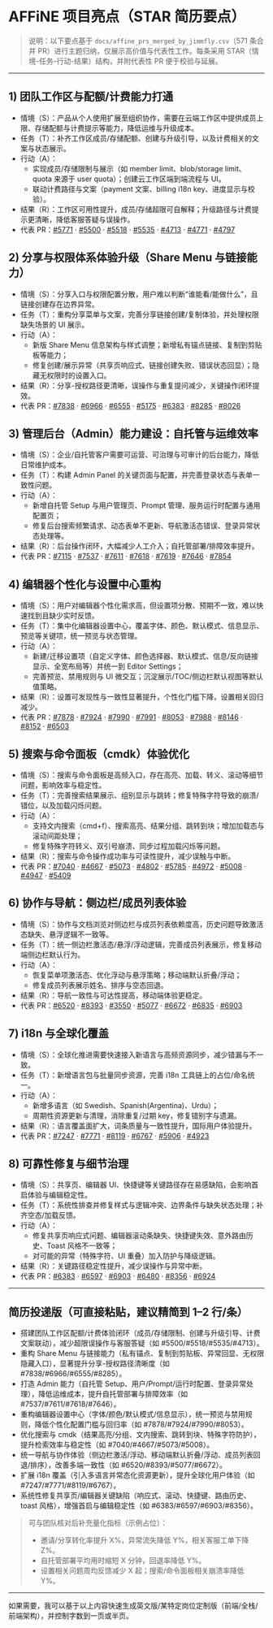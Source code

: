 # AFFiNE 项目亮点（STAR 简历要点）

> 说明：以下要点基于 `docs/affine_prs_merged_by_jimmfly.csv`（571 条合并 PR）进行主题归纳，仅展示高价值与代表性工作。每条采用 STAR（情境-任务-行动-结果）结构，并附代表性 PR 便于校验与延展。

---

## 1) 团队工作区与配额/计费能力打通
- 情境（S）：产品从个人使用扩展至组织协作，需要在云端工作区中提供成员上限、存储配额与计费提示等能力，降低运维与升级成本。
- 任务（T）：补齐工作区成员/存储配额、创建与升级引导，以及计费相关的文案与状态展示。
- 行动（A）：
  - 实现成员/存储限制与展示（如 member limit、blob/storage limit、quota 来源于 user quota）；创建云工作区端到端流程与 UI。
  - 联动计费路径与文案（payment 文案、billing i18n key、进度显示与校验）。
- 结果（R）：工作区可用性提升，成员/存储超限可自解释；升级路径与计费提示更清晰，降低客服答疑与误操作。
- 代表 PR：[#5771](https://github.com/toeverything/AFFiNE/pull/5771) · [#5500](https://github.com/toeverything/AFFiNE/pull/5500) · [#5518](https://github.com/toeverything/AFFiNE/pull/5518) · [#5535](https://github.com/toeverything/AFFiNE/pull/5535) · [#4713](https://github.com/toeverything/AFFiNE/pull/4713) · [#4771](https://github.com/toeverything/AFFiNE/pull/4771) · [#4797](https://github.com/toeverything/AFFiNE/pull/4797)

## 2) 分享与权限体系体验升级（Share Menu 与链接能力）
- 情境（S）：分享入口与权限配置分散，用户难以判断“谁能看/能做什么”，且链接创建存在边界异常。
- 任务（T）：重构分享菜单与文案，完善分享链接创建/复制体验，并处理权限缺失场景的 UI 展示。
- 行动（A）：
  - 新版 Share Menu 信息架构与样式调整；新增私有锚点链接、复制到剪贴板等能力；
  - 修复创建/展示异常（共享页响应式、链接创建失败、错误状态回显）；隐藏无权限时的设置入口。
- 结果（R）：分享-授权路径更清晰，误操作与重复提问减少，关键操作闭环提效。
- 代表 PR：[#7838](https://github.com/toeverything/AFFiNE/pull/7838) · [#6966](https://github.com/toeverything/AFFiNE/pull/6966) · [#6555](https://github.com/toeverything/AFFiNE/pull/6555) · [#5175](https://github.com/toeverything/AFFiNE/pull/5175) · [#6383](https://github.com/toeverything/AFFiNE/pull/6383) · [#8285](https://github.com/toeverything/AFFiNE/pull/8285) · [#8026](https://github.com/toeverything/AFFiNE/pull/8026)

## 3) 管理后台（Admin）能力建设：自托管与运维效率
- 情境（S）：企业/自托管客户需要可运营、可治理与可审计的后台能力，降低日常维护成本。
- 任务（T）：构建 Admin Panel 的关键页面与配置，并完善登录状态与表单一致性问题。
- 行动（A）：
  - 新增自托管 Setup 与用户管理页、Prompt 管理、服务运行时配置与通用配置页；
  - 修复后台搜索频繁请求、动态表单不更新、导航激活态错误、登录异常状态处理等。
- 结果（R）：后台操作闭环，大幅减少人工介入；自托管部署/排障效率提升。
- 代表 PR：[#7115](https://github.com/toeverything/AFFiNE/pull/7115) · [#7537](https://github.com/toeverything/AFFiNE/pull/7537) · [#7611](https://github.com/toeverything/AFFiNE/pull/7611) · [#7618](https://github.com/toeverything/AFFiNE/pull/7618) · [#7619](https://github.com/toeverything/AFFiNE/pull/7619) · [#7646](https://github.com/toeverything/AFFiNE/pull/7646) · [#7854](https://github.com/toeverything/AFFiNE/pull/7854)

## 4) 编辑器个性化与设置中心重构
- 情境（S）：用户对编辑器个性化需求高，但设置项分散、预期不一致，难以快速找到且缺少实时反馈。
- 任务（T）：集中化编辑器设置中心，覆盖字体、颜色、默认模式、信息显示、预览等关键项，统一预览与状态管理。
- 行动（A）：
  - 新建/迁移设置项（自定义字体、颜色选择器、默认模式、信息/反向链接显示、全宽布局等）并统一到 Editor Settings；
  - 完善预览、禁用规则与 UI 微交互；沉淀展示/TOC/侧边栏默认视图等默认值策略。
- 结果（R）：设置可发现性与一致性显著提升，个性化门槛下降，设置相关回归减少。
- 代表 PR：[#7878](https://github.com/toeverything/AFFiNE/pull/7878) · [#7924](https://github.com/toeverything/AFFiNE/pull/7924) · [#7990](https://github.com/toeverything/AFFiNE/pull/7990) · [#7991](https://github.com/toeverything/AFFiNE/pull/7991) · [#8053](https://github.com/toeverything/AFFiNE/pull/8053) · [#7988](https://github.com/toeverything/AFFiNE/pull/7988) · [#8146](https://github.com/toeverything/AFFiNE/pull/8146) · [#8152](https://github.com/toeverything/AFFiNE/pull/8152) · [#6503](https://github.com/toeverything/AFFiNE/pull/6503)

## 5) 搜索与命令面板（cmdk）体验优化
- 情境（S）：搜索与命令面板是高频入口，存在高亮、加载、转义、滚动等细节问题，影响效率与稳定性。
- 任务（T）：完善搜索结果展示、组别显示与跳转；修复特殊字符导致的崩溃/错位，以及加载闪烁问题。
- 行动（A）：
  - 支持文内搜索（cmd+f）、搜索高亮、结果分组、跳转到块；增加加载态与滚动间距处理；
  - 修复特殊字符转义、双引号崩溃、同步过程加载闪烁等问题。
- 结果（R）：搜索与命令操作成功率与可读性提升，减少误触与中断。
- 代表 PR：[#7040](https://github.com/toeverything/AFFiNE/pull/7040) · [#4667](https://github.com/toeverything/AFFiNE/pull/4667) · [#5073](https://github.com/toeverything/AFFiNE/pull/5073) · [#4802](https://github.com/toeverything/AFFiNE/pull/4802) · [#5785](https://github.com/toeverything/AFFiNE/pull/5785) · [#4972](https://github.com/toeverything/AFFiNE/pull/4972) · [#5008](https://github.com/toeverything/AFFiNE/pull/5008) · [#4947](https://github.com/toeverything/AFFiNE/pull/4947) · [#5409](https://github.com/toeverything/AFFiNE/pull/5409)

## 6) 协作与导航：侧边栏/成员列表体验
- 情境（S）：协作与文档浏览对侧边栏与成员列表依赖度高，历史问题导致激活态缺失、悬浮逻辑不一致等。
- 任务（T）：统一侧边栏激活态/悬浮/浮动逻辑，完善成员列表展示，修复移动端侧边栏默认行为。
- 行动（A）：
  - 恢复菜单项激活态、优化浮动与悬浮策略；移动端默认折叠/浮动；
  - 修复成员列表展示姓名、排序与空态回退。
- 结果（R）：导航一致性与可达性提高，移动端体验更稳定。
- 代表 PR：[#6520](https://github.com/toeverything/AFFiNE/pull/6520) · [#8393](https://github.com/toeverything/AFFiNE/pull/8393) · [#3550](https://github.com/toeverything/AFFiNE/pull/3550) · [#5077](https://github.com/toeverything/AFFiNE/pull/5077) · [#6672](https://github.com/toeverything/AFFiNE/pull/6672) · [#6835](https://github.com/toeverything/AFFiNE/pull/6835) · [#6903](https://github.com/toeverything/AFFiNE/pull/6903)

## 7) i18n 与全球化覆盖
- 情境（S）：全球化推进需要快速接入新语言与高频资源同步，减少错漏与不一致。
- 任务（T）：新增语言包与批量同步资源，完善 i18n 工具链上的占位/命名统一。
- 行动（A）：
  - 新增多语言（如 Swedish、Spanish(Argentina)、Urdu）；
  - 周期性资源更新与清理，消除重复/过期 key，修复错别字与遗漏。
- 结果（R）：语言覆盖面扩大，词条质量与一致性提升，国际用户体验提升。
- 代表 PR：[#7247](https://github.com/toeverything/AFFiNE/pull/7247) · [#7771](https://github.com/toeverything/AFFiNE/pull/7771) · [#8119](https://github.com/toeverything/AFFiNE/pull/8119) · [#6767](https://github.com/toeverything/AFFiNE/pull/6767) · [#5906](https://github.com/toeverything/AFFiNE/pull/5906) · [#4923](https://github.com/toeverything/AFFiNE/pull/4923)

## 8) 可靠性修复与细节治理
- 情境（S）：共享页、编辑器 UI、快捷键等关键路径存在易感缺陷，会影响首启体验与编辑稳定性。
- 任务（T）：系统性排查并修复样式与逻辑冲突、边界条件与缺失状态处理；补齐空态/加载反馈。
- 行动（A）：
  - 修复共享页响应式问题、编辑器滚动条缺失、快捷键失效、意外路由历史、Toast 风格不一致等；
  - 对可能的异常（特殊字符、UI 重叠）加入防护与降级逻辑。
- 结果（R）：关键路径稳定性提升，减少误操作与异常中断。
- 代表 PR：[#6383](https://github.com/toeverything/AFFiNE/pull/6383) · [#6597](https://github.com/toeverything/AFFiNE/pull/6597) · [#6903](https://github.com/toeverything/AFFiNE/pull/6903) · [#6480](https://github.com/toeverything/AFFiNE/pull/6480) · [#8356](https://github.com/toeverything/AFFiNE/pull/8356) · [#6924](https://github.com/toeverything/AFFiNE/pull/6924)

---

## 简历投递版（可直接粘贴，建议精简到 1–2 行/条）
- 搭建团队工作区配额/计费体验闭环（成员/存储限制、创建与升级引导、计费文案联动），减少超限误操作与客服答疑（如 #5500/#5518/#5535/#4713）。
- 重构 Share Menu 与链接能力（私有锚点、复制到剪贴板、异常回显、无权限隐藏入口），显著提升分享-授权路径清晰度（如 #7838/#6966/#6555/#8285）。
- 打造 Admin 能力（自托管 Setup、用户/Prompt/运行时配置、登录异常处理），降低运维成本，提升自托管部署与排障效率（如 #7537/#7611/#7618/#7646）。
- 重构编辑器设置中心（字体/颜色/默认模式/信息显示），统一预览与禁用规则，降低个性化配置门槛与回归率（如 #7878/#7924/#7990/#8053）。
- 优化搜索与 cmdk（结果高亮/分组、文内搜索、跳转到块、特殊字符防护），提升检索效率与稳定性（如 #7040/#4667/#5073/#5008）。
- 统一导航与协作体验（侧边栏激活/浮动、移动端默认折叠/浮动、成员列表回退/排序），改善多端一致性（如 #6520/#8393/#5077/#6672）。
- 扩展 i18n 覆盖（引入多语言并常态化资源更新），提升全球化用户体验（如 #7247/#7771/#8119/#6767）。
- 系统性修复共享页/编辑器关键缺陷（响应式、滚动、快捷键、路由历史、toast 风格），增强首启与编辑稳定性（如 #6383/#6597/#6903/#8356）。

> 可与团队核对后补充量化指标（示例占位）：
> - 邀请/分享转化率提升 X%，异常流失降低 Y%，相关客服工单下降 Z%。
> - 自托管部署平均用时缩短 X 分钟，回退率降低 Y%。
> - 设置相关问题周均反馈减少 X 起；搜索/命令面板相关崩溃率降低 Y%。

---

如果需要，我可以基于以上内容快速生成英文版/某特定岗位定制版（前端/全栈/前端架构），并控制字数到一页或半页。